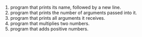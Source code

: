 1. program that prints its name, followed by a new line.
2. program that prints the number of arguments passed into it.
3. program that prints all arguments it receives.
4. program that multiplies two numbers.
5. program that adds positive numbers.

